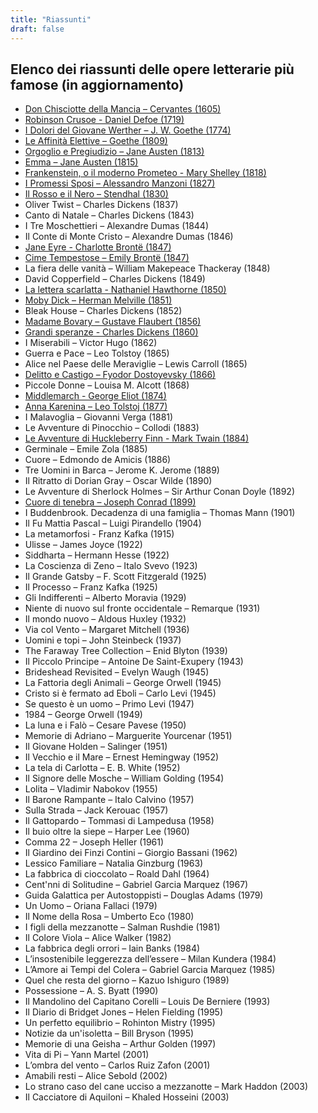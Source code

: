 ```yaml
---
title: "Riassunti"
draft: false
---
```

## Elenco dei riassunti delle opere letterarie più famose (in aggiornamento)


* [Don Chisciotte della Mancia – Cervantes (1605)](3_don_chisciotte)
* [Robinson Crusoe - Daniel Defoe (1719)](14_robinson_crusoe)
* [I Dolori del Giovane Werther – J. W. Goethe (1774)](12_giovane_werther)
* [Le Affinità Elettive – Goethe (1809)](17_affinita_elettive)
* [Orgoglio e Pregiudizio – Jane Austen (1813) ](1_orgoglio_e_pregiudizio)
* [Emma – Jane Austen (1815)](18_emma)
* [Frankenstein, o il moderno Prometeo - Mary Shelley (1818)](2_frankenstein)
* [I Promessi Sposi – Alessandro Manzoni (1827)](19_promessi_sposi)
* [Il Rosso e il Nero – Stendhal (1830)](20_rosso_nero)
* Oliver Twist – Charles Dickens (1837)
* Canto di Natale – Charles Dickens (1843)
* I Tre Moschettieri – Alexandre Dumas (1844)
* Il Conte di Monte Cristo – Alexandre Dumas (1846)
* [Jane Eyre - Charlotte Brontë (1847)](4_jane_eyre)
* [Cime Tempestose – Emily Brontë (1847)](5_cime_tempestose)
* La fiera delle vanità – William Makepeace Thackeray (1848)
* David Copperfield – Charles Dickens (1849)
* [La lettera scarlatta - Nathaniel Hawthorne (1850)](7_lettera_scarlatta)
* [Moby Dick – Herman Melville (1851)](6_moby_dick)
* Bleak House – Charles Dickens (1852)
* [Madame Bovary – Gustave Flaubert (1856)](13_madame_bovary)
* [Grandi speranze - Charles Dickens (1860)](8_grandi_speranze)
* I Miserabili – Victor Hugo (1862)
* Guerra e Pace – Leo Tolstoy (1865)
* Alice nel Paese delle Meraviglie – Lewis Carroll (1865)
* [Delitto e Castigo – Fyodor Dostoyevsky (1866)](9_delitto_castigo)
* Piccole Donne – Louisa M. Alcott (1868)
* [Middlemarch - George Eliot (1874)](16_middlemarch)
* [Anna Karenina – Leo Tolstoj (1877)](10_anna_karenina)
* I Malavoglia – Giovanni Verga (1881)
* Le Avventure di Pinocchio – Collodi (1883)
* [Le Avventure di Huckleberry Finn - Mark Twain (1884)](11_huckleberry_finn)
* Germinale – Emile Zola (1885)
* Cuore – Edmondo de Amicis (1886)
* Tre Uomini in Barca – Jerome K. Jerome (1889)
* Il Ritratto di Dorian Gray – Oscar Wilde (1890)
* Le Avventure di Sherlock Holmes – Sir Arthur Conan Doyle (1892)
* [Cuore di tenebra – Joseph Conrad (1899)](15_cuore_tenebra)
* I Buddenbrook. Decadenza di una famiglia  – Thomas Mann (1901)
* Il Fu Mattia Pascal – Luigi Pirandello (1904)
* La metamorfosi - Franz Kafka (1915)
* Ulisse – James Joyce (1922)
* Siddharta – Hermann Hesse (1922)
* La Coscienza di Zeno – Italo Svevo (1923)
* Il Grande Gatsby – F. Scott Fitzgerald (1925)
* Il Processo – Franz Kafka (1925)
* Gli Indifferenti – Alberto Moravia (1929)
* Niente di nuovo sul fronte occidentale – Remarque (1931)
* Il mondo nuovo – Aldous Huxley (1932)
* Via col Vento – Margaret Mitchell (1936)
* Uomini e topi – John Steinbeck (1937)
* The Faraway Tree Collection – Enid Blyton (1939)
* Il Piccolo Principe – Antoine De Saint-Exupery (1943)
* Brideshead Revisited – Evelyn Waugh (1945)
* La Fattoria degli Animali – George Orwell (1945)
* Cristo si è fermato ad Eboli – Carlo Levi (1945)
* Se questo è un uomo – Primo Levi (1947)
* 1984 – George Orwell (1949)
* La luna e i Falò – Cesare Pavese (1950)
* Memorie di Adriano – Marguerite Yourcenar (1951)
* Il Giovane Holden – Salinger (1951)
* Il Vecchio e il Mare – Ernest Hemingway (1952)
* La tela di Carlotta – E. B. White (1952)
* Il Signore delle Mosche – William Golding (1954)
* Lolita – Vladimir Nabokov (1955)
* Il Barone Rampante – Italo Calvino (1957)
* Sulla Strada – Jack Kerouac (1957)
* Il Gattopardo – Tommasi di Lampedusa (1958)
* Il buio oltre la siepe – Harper Lee (1960)
* Comma 22 – Joseph Heller (1961)
* Il Giardino dei Finzi Contini – Giorgio Bassani (1962)
* Lessico Familiare – Natalia Ginzburg (1963)
* La fabbrica di cioccolato – Roald Dahl (1964)
* Cent'nni di Solitudine – Gabriel Garcia Marquez (1967)
* Guida Galattica per Autostoppisti – Douglas Adams (1979) 
* Un Uomo – Oriana Fallaci (1979)
* Il Nome della Rosa – Umberto Eco (1980)
* I figli della mezzanotte – Salman Rushdie (1981)
* Il Colore Viola – Alice Walker (1982)
* La fabbrica degli orrori – Iain Banks (1984)
* L’insostenibile leggerezza dell’essere – Milan Kundera (1984)
* L’Amore ai Tempi del Colera – Gabriel Garcia Marquez (1985)
* Quel che resta del giorno – Kazuo Ishiguro (1989)
* Possessione – A. S. Byatt (1990)
* Il Mandolino del Capitano Corelli – Louis De Berniere (1993)
* Il Diario di Bridget Jones – Helen Fielding (1995)
* Un perfetto equilibrio – Rohinton Mistry (1995)
* Notizie da un'isoletta – Bill Bryson (1995)
* Memorie di una Geisha – Arthur Golden (1997)
* Vita di Pi – Yann Martel (2001)
* L’ombra del vento – Carlos Ruiz Zafon (2001)
* Amabili resti – Alice Sebold (2002)
* Lo strano caso del cane ucciso a mezzanotte – Mark Haddon (2003)
* Il Cacciatore di Aquiloni – Khaled Hosseini (2003)




